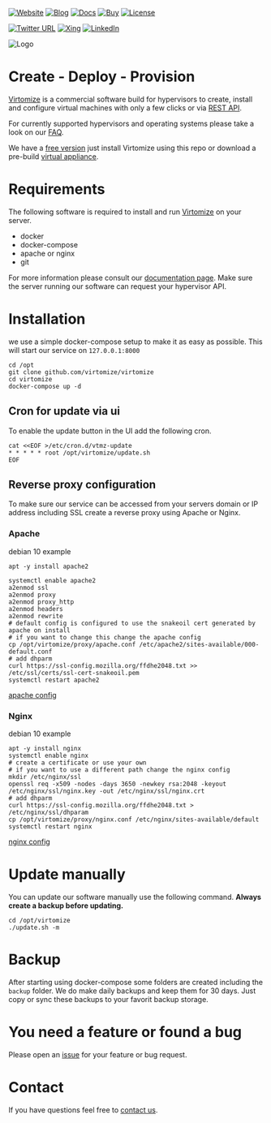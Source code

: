 [![Website](https://img.shields.io/badge/%40-Virtomize-%231e828c)](https://virtomize.com)
[![Blog](https://img.shields.io/badge/%40-Blog-%23379099)](https://blog.virtomize.com)
[![Docs](https://img.shields.io/badge/%40-Docs-%2369acb2)](https://docu.virtomize.com)
[![Buy](https://img.shields.io/badge/Buy-License-%2382babf)](https://virtomize.com/pricing)
[![License](https://img.shields.io/badge/License-EULA-%2382babf.svg)](LICENSE)

[![Twitter URL](https://img.shields.io/twitter/url?style=social&url=https%3A%2F%2Ftwitter.com%2Fvirtomize)](https://twitter.com/virtomize)
[![Xing](https://img.shields.io/badge/xing-%20-blue.svg?style=social&logo=xing)](https://www.xing.com/companies/virtomizegmbh)
[![LinkedIn](https://img.shields.io/badge/linkedIn-%20-blue.svg?style=social&logo=linkedin)](https://www.linkedin.com/company/virtomize/)

![Logo](https://virtomize.com/logo-text.svg)

# Create - Deploy - Provision

[Virtomize](https://virtomize.com) is a commercial software build for hypervisors to create, install and configure virtual machines with only a few clicks or via [REST API](https://docu.virtomize.com).

For currently supported hypervisors and operating systems please take a look on our [FAQ](https://virtomize.com/faq/).

We have a [free version](https://virtomize.com/pricing) just install Virtomize using this repo or download a pre-build [virtual appliance](https://virtomize.com/downloads).


# Requirements

The following software is required to install and run [Virtomize](https://virtomize.com) on your server. 

- docker
- docker-compose
- apache or nginx
- git

For more information please consult our [documentation page](https://docu.virtomize.com).
Make sure the server running our software can request your hypervisor API.

# Installation

we use a simple docker-compose setup to make it as easy as possible.
This will start our service on `127.0.0.1:8000`

```
cd /opt
git clone github.com/virtomize/virtomize
cd virtomize
docker-compose up -d
```

## Cron for update via ui

To enable the update button in the UI add the following cron.

```
cat <<EOF >/etc/cron.d/vtmz-update
* * * * * root /opt/virtomize/update.sh
EOF
```

## Reverse proxy configuration

To make sure our service can be accessed from your servers domain or IP address including SSL create a reverse proxy using Apache or Nginx.

### Apache

debian 10 example
```
apt -y install apache2

systemctl enable apache2
a2enmod ssl
a2enmod proxy
a2enmod proxy_http
a2enmod headers
a2enmod rewrite
# default config is configured to use the snakeoil cert generated by apache on install 
# if you want to change this change the apache config
cp /opt/virtomize/proxy/apache.conf /etc/apache2/sites-available/000-default.conf
# add dhparm
curl https://ssl-config.mozilla.org/ffdhe2048.txt >> /etc/ssl/certs/ssl-cert-snakeoil.pem
systemctl restart apache2
```
[apache config](proxy/apache.conf)

### Nginx

debian 10 example
```
apt -y install nginx
systemctl enable nginx
# create a certificate or use your own
# if you want to use a different path change the nginx config
mkdir /etc/nginx/ssl
openssl req -x509 -nodes -days 3650 -newkey rsa:2048 -keyout /etc/nginx/ssl/nginx.key -out /etc/nginx/ssl/nginx.crt
# add dhparm
curl https://ssl-config.mozilla.org/ffdhe2048.txt > /etc/nginx/ssl/dhparam
cp /opt/virtomize/proxy/nginx.conf /etc/nginx/sites-available/default
systemctl restart nginx
```
[nginx config](proxy/nginx.conf)

# Update manually

You can update our software manually use the following command.
**Always create a backup before updating.**

```
cd /opt/virtomize
./update.sh -m
```

# Backup

After starting using docker-compose some folders are created including the `backup` folder.
We do make daily backups and keep them for 30 days.
Just copy or sync these backups to your favorit backup storage.

# You need a feature or found a bug

Please open an [issue](https://github.com/Virtomize/virtomize/issues/new/choose) for your feature or bug request.

# Contact 

If you have questions feel free to [contact us](https://virtomize.com/contact/).
